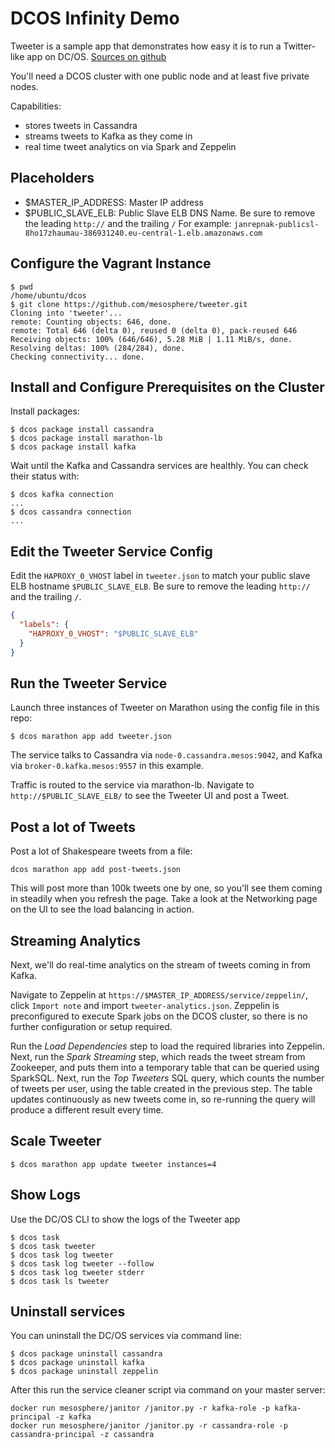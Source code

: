 # DCOS Infinity Demo

Tweeter is a sample app that demonstrates how easy it is to run a Twitter-like app on DC/OS.
[Sources on github](https://github.com/mesosphere/tweeter/)

You'll need a DCOS cluster with one public node and at least five private nodes.

Capabilities:

- stores tweets in Cassandra
- streams tweets to Kafka as they come in
- real time tweet analytics on via Spark and Zeppelin

## Placeholders
- $MASTER_IP_ADDRESS: Master IP address
- $PUBLIC_SLAVE_ELB: Public Slave ELB DNS Name. Be sure to remove the leading `http://` and the trailing `/` For example: `janrepnak-publicsl-8ho17zhaumau-386931240.eu-central-1.elb.amazonaws.com`

## Configure the Vagrant Instance

```
$ pwd
/home/ubuntu/dcos
$ git clone https://github.com/mesosphere/tweeter.git
Cloning into 'tweeter'...
remote: Counting objects: 646, done.
remote: Total 646 (delta 0), reused 0 (delta 0), pack-reused 646
Receiving objects: 100% (646/646), 5.28 MiB | 1.11 MiB/s, done.
Resolving deltas: 100% (284/284), done.
Checking connectivity... done.
```

## Install and Configure Prerequisites on the Cluster

Install packages:

```
$ dcos package install cassandra
$ dcos package install marathon-lb
$ dcos package install kafka
```

Wait until the Kafka and Cassandra services are healthly. You can check their status with:

```
$ dcos kafka connection
...
$ dcos cassandra connection
...
```

## Edit the Tweeter Service Config

Edit the `HAPROXY_0_VHOST` label in `tweeter.json` to match your public slave ELB hostname `$PUBLIC_SLAVE_ELB`. Be sure to remove the leading `http://` and the trailing `/`.

```json
{
  "labels": {
    "HAPROXY_0_VHOST": "$PUBLIC_SLAVE_ELB"
  }
}
```

## Run the Tweeter Service

Launch three instances of Tweeter on Marathon using the config file in this repo:

```
$ dcos marathon app add tweeter.json
```

The service talks to Cassandra via `node-0.cassandra.mesos:9042`, and Kafka via `broker-0.kafka.mesos:9557` in this example.

Traffic is routed to the service via marathon-lb. Navigate to `http://$PUBLIC_SLAVE_ELB/` to see the Tweeter UI and post a Tweet.

## Post a lot of Tweets

Post a lot of Shakespeare tweets from a file:

```
dcos marathon app add post-tweets.json
```

This will post more than 100k tweets one by one, so you'll see them coming in steadily when you refresh the page. Take a look at the Networking page on the UI to see the load balancing in action.

## Streaming Analytics

Next, we'll do real-time analytics on the stream of tweets coming in from Kafka.

Navigate to Zeppelin at `https://$MASTER_IP_ADDRESS/service/zeppelin/`, click `Import note` and import `tweeter-analytics.json`. Zeppelin is preconfigured to execute Spark jobs on the DCOS cluster, so there is no further configuration or setup required.

Run the *Load Dependencies* step to load the required libraries into Zeppelin. Next, run the *Spark Streaming* step, which reads the tweet stream from Zookeeper, and puts them into a temporary table that can be queried using SparkSQL. Next, run the *Top Tweeters* SQL query, which counts the number of tweets per user, using the table created in the previous step. The table updates continuously as new tweets come in, so re-running the query will produce a different result every time.

## Scale Tweeter

```
$ dcos marathon app update tweeter instances=4
```

## Show Logs

Use the DC/OS CLI to show the logs of the Tweeter app

```
$ dcos task
$ dcos task tweeter
$ dcos task log tweeter
$ dcos task log tweeter --follow
$ dcos task log tweeter stderr
$ dcos task ls tweeter
```

## Uninstall services

You can uninstall the DC/OS services via command line:

```
$ dcos package uninstall cassandra
$ dcos package uninstall kafka
$ dcos package uninstall zeppelin
```

After this run the service cleaner script via command on your master server:

```
docker run mesosphere/janitor /janitor.py -r kafka-role -p kafka-principal -z kafka
docker run mesosphere/janitor /janitor.py -r cassandra-role -p cassandra-principal -z cassandra
```
